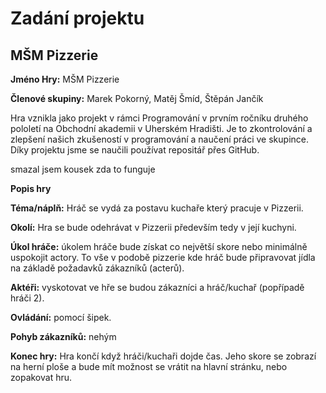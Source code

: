 # Zadání projektu
## MŠM Pizzerie
**Jméno Hry:** MŠM Pizzerie

**Členové skupiny:** Marek Pokorný, Matěj Šmíd, Štěpán Jančík

Hra vznikla jako projekt v rámci Programování v prvním ročníku druhého pololetí na Obchodní akademii v Uherském Hradišti. Je to zkontrolování a zlepšení našich zkušeností v programování a naučení práci ve skupince. Díky projektu jsme se naučili používat repositář přes GitHub. 

smazal jsem kousek zda to funguje


**Popis hry**

**Téma/náplň:** Hráč se vydá za postavu kuchaře který pracuje v Pizzerii.

**Okolí:** Hra se bude odehrávat v Pizzerii především tedy v její kuchyni.


**Úkol hráče:** úkolem hráče bude získat co největší skore nebo minimálně uspokojit actory.
To vše v podobě pizzerie kde hráč bude připravovat jídla na základě požadavků zákazníků (acterů).

**Aktéři:** vyskotovat ve hře se budou zákazníci a hráč/kuchař (popřípadě hráči 2).

**Ovládání:** pomocí šipek.

**Pohyb zákazníků:** nehým

**Konec hry:** Hra končí když hráči/kuchaři dojde čas. Jeho skore se zobrazí na herní ploše a bude mít možnost se vrátit na hlavní stránku, nebo zopakovat hru.


